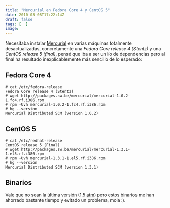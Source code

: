```yaml
---
title: "Mercurial en Fedora Core 4 y CentOS 5"
date: 2010-03-08T17:22:14Z
draft: false
tags: [  ]
image: 
---
```


Necesitaba instalar <a href="http://mercurial.selenic.com/">Mercurial</a> en varias máquinas totalmente desactualizadas, concretamente una <em>Fedora Core release 4 (Stentz)</em> y una <em>CentOS release 5 (final)</em>, pensé que iba a ser un lío de dependencias pero al final ha resultado inexplicablemente más sencillo de lo esperado:
<!--more-->
<h2>Fedora Core 4</h2>

```
# cat /etc/fedora-release 
Fedora Core release 4 (Stentz)
# wget http://packages.sw.be/mercurial/mercurial-1.0.2-1.fc4.rf.i386.rpm
# rpm -Uvh mercurial-1.0.2-1.fc4.rf.i386.rpm
# hg --version
Mercurial Distributed SCM (version 1.0.2)
```


<h2>CentOS 5</h2>

```
# cat /etc/redhat-release 
CentOS release 5 (Final)
# wget http://packages.sw.be/mercurial/mercurial-1.3.1-1.el5.rf.i386.rpm
# rpm -Uvh mercurial-1.3.1-1.el5.rf.i386.rpm
# hg --version
Mercurial Distributed SCM (version 1.3.1)
```


<h2>Binarios</h2>
Vale que no sean la última versión (1.5 <abbr title="en este momento">atm</abbr>) pero estos binarios me han ahorrado bastante tiempo y evitado un problema, mola :).
